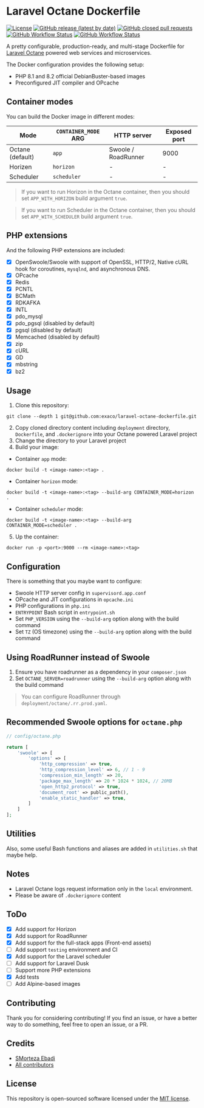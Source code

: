 # Laravel Octane Dockerfile
<a href="/LICENSE"><img alt="License" src="https://img.shields.io/github/license/exaco/laravel-octane-dockerfile"></a>
<a href="https://github.com/exaco/laravel-octane-dockerfile/releases"><img alt="GitHub release (latest by date)" src="https://img.shields.io/github/v/release/exaco/laravel-octane-dockerfile"></a>
<a href="https://github.com/exaco/laravel-octane-dockerfile/pulls"><img alt="GitHub closed pull requests" src="https://img.shields.io/github/issues-pr-closed/exaco/laravel-octane-dockerfile"></a> <a href="https://github.com/exaco/laravel-octane-dockerfile/actions/workflows/tests.yml"><img alt="GitHub Workflow Status" src="https://github.com/exaco/laravel-octane-dockerfile/actions/workflows/roadrunner-test.yml/badge.svg"></a> <a href="https://github.com/exaco/laravel-octane-dockerfile/actions/workflows/tests.yml"><img alt="GitHub Workflow Status" src="https://github.com/exaco/laravel-octane-dockerfile/actions/workflows/swoole-test.yml/badge.svg"></a>

A pretty configurable, production-ready, and multi-stage Dockerfile for [Laravel Octane](https://github.com/laravel/octane)
powered web services and microservices.

The Docker configuration provides the following setup:

- PHP 8.1 and 8.2 official DebianBuster-based images
- Preconfigured JIT compiler and OPcache

## Container modes

You can build the Docker image in different modes:

| Mode             | `CONTAINER_MODE` ARG | HTTP server | Exposed port |
|------------------|----------------------|------------| ------------|
| Octane (default) | `app`                | Swoole / RoadRunner | 9000 |
| Horizen          | `horizon`            | - | - |
| Scheduler        | `scheduler`          | - | - |

> If you want to run Horizon in the Octane container, then you should set `APP_WITH_HORIZON` build argument `true`.

> If you want to run Scheduler in the Octane container, then you should set `APP_WITH_SCHEDULER` build argument `true`.

## PHP extensions

And the following PHP extensions are included:

- [x] OpenSwoole/Swoole with support of OpenSSL, HTTP/2, Native cURL hook for coroutines, `mysqlnd`, and asynchronous DNS.
- [x] OPcache
- [x] Redis
- [x] PCNTL
- [x] BCMath
- [x] RDKAFKA
- [x] INTL
- [x] pdo_mysql
- [x] pdo_pgsql (disabled by default)
- [x] pgsql (disabled by default)
- [x] Memcached (disabled by default)
- [x] zip
- [x] cURL
- [x] GD
- [x] mbstring
- [x] bz2

## Usage

1. Clone this repository:
```
git clone --depth 1 git@github.com:exaco/laravel-octane-dockerfile.git
```
2. Copy cloned directory content including `deployment` directory, `Dockerfile`, and `.dockerignore` into your Octane powered Laravel project
3. Change the directory to your Laravel project
4. Build your image:

- Container `app` mode:
```
docker build -t <image-name>:<tag> .
```
- Container `horizon` mode:
```
docker build -t <image-name>:<tag> --build-arg CONTAINER_MODE=horizon .
```
- Container `scheduler` mode:
```
docker build -t <image-name>:<tag> --build-arg CONTAINER_MODE=scheduler .
```
5. Up the container:
```
docker run -p <port>:9000 --rm <image-name>:<tag>
```

## Configuration

There is something that you maybe want to configure:

- Swoole HTTP server config in `supervisord.app.conf`
- OPcache and JIT configurations in `opcache.ini`
- PHP configurations in `php.ini`
- `ENTRYPOINT` Bash script in `entrypoint.sh`
- Set `PHP_VERSION` using the `--build-arg` option along with the build command
- Set `TZ` (OS timezone) using the `--build-arg` option along with the build command

## Using RoadRunner instead of Swoole

1. Ensure you have roadrunner as a dependency in your `composer.json`
2. Set `OCTANE_SERVER=roadrunner` using the `--build-arg` option along with the build command

> You can configure RoadRunner through `deployment/octane/.rr.prod.yaml`.

## Recommended Swoole options for `octane.php`

```php
// config/octane.php

return [
    'swoole' => [
        'options' => [
            'http_compression' => true,
            'http_compression_level' => 6, // 1 - 9
            'compression_min_length' => 20,
            'package_max_length' => 20 * 1024 * 1024, // 20MB
            'open_http2_protocol' => true,
            'document_root' => public_path(),
            'enable_static_handler' => true,
        ]
    ]
];
```

## Utilities

Also, some useful Bash functions and aliases are added in `utilities.sh` that maybe help.

## Notes

- Laravel Octane logs request information only in the `local` environment.
- Please be aware of `.dockerignore` content

## ToDo
- [x] Add support for Horizon
- [x] Add support for RoadRunner
- [x] Add support for the full-stack apps (Front-end assets)
- [ ] Add support `testing` environment and CI
- [x] Add support for the Laravel scheduler
- [ ] Add support for Laravel Dusk
- [ ] Support more PHP extensions
- [x] Add tests
- [ ] Add Alpine-based images

## Contributing

Thank you for considering contributing! If you find an issue, or have a better way to do something, feel free to open an
issue, or a PR.

## Credits
- [SMorteza Ebadi](https://github.com/smortexa)
- [All contributors](https://github.com/exaco/laravel-octane-dockerfile/graphs/contributors)

## License

This repository is open-sourced software licensed under the [MIT license](https://opensource.org/licenses/MIT).
